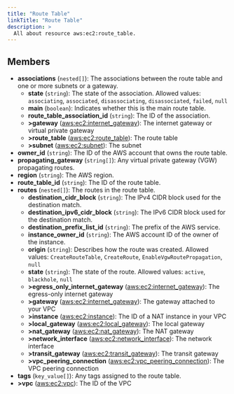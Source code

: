 ```yaml
---
title: "Route Table"
linkTitle: "Route Table"
description: >
  All about resource aws:ec2:route_table.
---
```



## Members
* **associations**
(`nested[]`):
The associations between the route table and one or more subnets or a gateway.
    * **state**
(`string`):
The state of the association.
Allowed values: `associating`, `associated`, `disassociating`, `disassociated`, `failed`, `null`
    * **main**
(`boolean`):
Indicates whether this is the main route table.
    * **route_table_association_id**
(`string`):
The ID of the association.
    * **&gt;gateway**
([aws:ec2:internet_gateway](../../aws/ec2/internet_gateway)):
The internet gateway or virtual private gateway
    * **&gt;route_table**
([aws:ec2:route_table](../../aws/ec2/route_table)):
The route table
    * **&gt;subnet**
([aws:ec2:subnet](../../aws/ec2/subnet)):
The subnet
* **owner_id**
(`string`):
The ID of the AWS account that owns the route table.
* **propagating_gateway**
(`string[]`):
Any virtual private gateway (VGW) propagating routes.
* **region**
(`string`):
The AWS region.
* **route_table_id**
(`string`):
The ID of the route table.
* **routes**
(`nested[]`):
The routes in the route table.
    * **destination_cidr_block**
(`string`):
The IPv4 CIDR block used for the destination match.
    * **destination_ipv6_cidr_block**
(`string`):
The IPv6 CIDR block used for the destination match.
    * **destination_prefix_list_id**
(`string`):
The prefix of the AWS service.
    * **instance_owner_id**
(`string`):
The AWS account ID of the owner of the instance.
    * **origin**
(`string`):
Describes how the route was created.
Allowed values: `CreateRouteTable`, `CreateRoute`, `EnableVgwRoutePropagation`, `null`
    * **state**
(`string`):
The state of the route.
Allowed values: `active`, `blackhole`, `null`
    * **&gt;egress_only_internet_gateway**
([aws:ec2:internet_gateway](../../aws/ec2/internet_gateway)):
The egress-only internet gateway
    * **&gt;gateway**
([aws:ec2:internet_gateway](../../aws/ec2/internet_gateway)):
The gateway attached to your VPC
    * **&gt;instance**
([aws:ec2:instance](../../aws/ec2/instance)):
The ID of a NAT instance in your VPC
    * **&gt;local_gateway**
([aws:ec2:local_gateway](../../aws/ec2/local_gateway)):
The local gateway
    * **&gt;nat_gateway**
([aws:ec2:nat_gateway](../../aws/ec2/nat_gateway)):
The NAT gateway
    * **&gt;network_interface**
([aws:ec2:network_interface](../../aws/ec2/network_interface)):
The network interface
    * **&gt;transit_gateway**
([aws:ec2:transit_gateway](../../aws/ec2/transit_gateway)):
The transit gateway
    * **&gt;vpc_peering_connection**
([aws:ec2:vpc_peering_connection](../../aws/ec2/vpc_peering_connection)):
The VPC peering connection
* **tags**
(`key_value[]`):
Any tags assigned to the route table.
* **&gt;vpc**
([aws:ec2:vpc](../../aws/ec2/vpc)):
The ID of the VPC
